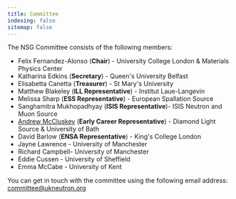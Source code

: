 ```yaml
---
title: Committee
indexing: false
sitemap: false
---
```


The NSG Committee consists of the following members:
- Felix Fernandez-Alonso (**Chair**) - University College London & Materials Physics Center
- Katharina Edkins (**Secretary**) - Queen's University Belfast
- Elisabetta Canetta (**Treasurer**) - St Mary's University
- Matthew Blakeley (**ILL Representative**) - Institut Laue-Langevin
- Melissa Sharp (**ESS Representative**) - European Spallation Source
- Sanghamitra Mukhopadhyay (**ISIS Representative**)- ISIS Neutron and Muon Source
- [Andrew McCluskey](https://armccluskey.com) (**Early Career Representative**) - Diamond Light Source & University of Bath
- David Barlow (**ENSA Representative**) - King's College London
- Jayne Lawrence - University of Manchester
- Richard Campbell- University of Manchester
- Eddie Cussen - University of Sheffield
- Emma McCabe - University of Kent

You can get in touch with the committee using the following email address: [committee@ukneutron.org](mailto:committee@ukneutron.org)
